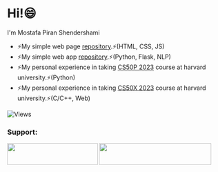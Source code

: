 # Hi!😄
I'm Mostafa Piran Shendershami 
- ⚡My simple web page [repository](https://github.com/mostafapiran/S_webpage).⚡(HTML, CSS, JS)
- ⚡My simple web app [repository](https://github.com/mostafapiran/CS50P_2023/tree/main/project).⚡(Python, Flask, NLP)
- ⚡My personal experience in taking [CS50P 2023](https://github.com/mostafapiran/CS50P_2023) course at harvard university.⚡(Python)
- ⚡My personal experience in taking [CS50X 2023](https://github.com/mostafapiran/CS50X_2023) course at harvard university.⚡(C/C++, Web)


![Views](https://komarev.com/ghpvc/?username=mostafapiran&color=blue)

<h3 align="left">Support:</h3>
<p><a href="https://www.buymeacoffee.com/mostafapiran"> <img align="left" src="https://cdn.buymeacoffee.com/buttons/v2/default-yellow.png" height="50" width="210" /></a>
   <a href="http://www.coffeete.ir/mostafapiran">       <img src="http://www.coffeete.ir/images/buttons/lemonchiffon.png" height="50" width="180" style="width:260px;" />
</a>

</p>



<!--
**mostafapiran/mostafapiran** is a ✨ _special_ ✨ repository because its `README.md` (this file) appears on your GitHub profile.

Here are some ideas to get you started:

- 🔭 I’m currently working on ...
- 🌱 I’m currently learning ...
- 👯 I’m looking to collaborate on ...
- 🤔 I’m looking for help with ...
- 💬 Ask me about ...
- 📫 How to reach me: ...
- 😄 Pronouns: ...
- ⚡ Fun fact: ...
-->
